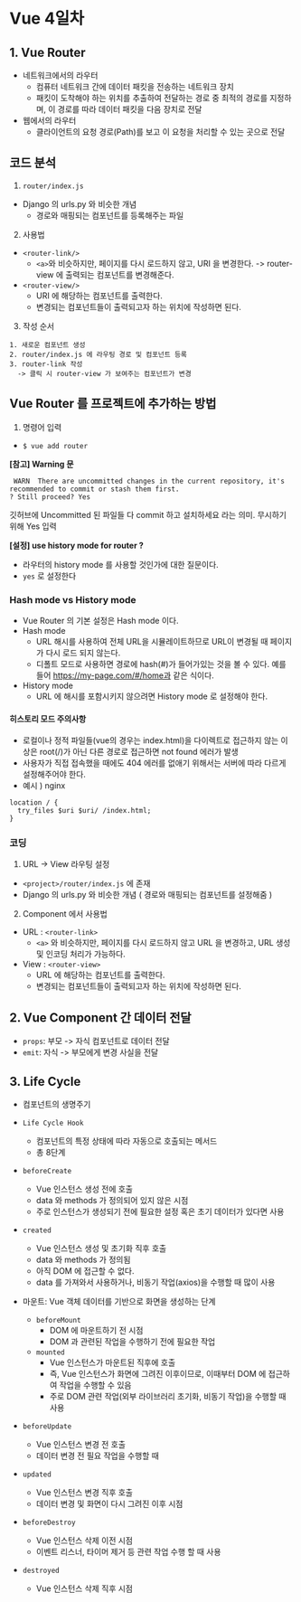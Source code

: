 # Vue 4일차

## 1. Vue Router

- 네트워크에서의 라우터
  - 컴퓨터 네트워크 간에 데이터 패킷을 전송하는 네트워크 장치
  - 패킷이 도착해야 하는 위치를 추출하여 전달하는 경로 중 최적의 경로를 지정하며, 이 경로를 따라 데이터 패킷을 다음 장치로 전달
- 웹에서의 라우터
  - 클라이언트의 요청 경로(Path)를 보고 이 요청을 처리할 수 있는 곳으로 전달

## 코드 분석

1. `router/index.js`
  - Django 의 urls.py 와 비슷한 개념
    - 경로와 매핑되는 컴포넌트를 등록해주는 파일

2. 사용법
  - `<router-link/>`
    - `<a>`와 비슷하지만, 페이지를 다시 로드하지 않고, URI 을 변경한다. -> router-view 에 출력되는 컴포넌트를 변경해준다.
  - `<router-view/>`
    - URI 에 해당하는 컴포넌트를 출력한다.
    - 변경되는 컴포넌트들이 출력되고자 하는 위치에 작성하면 된다.

3. 작성 순서

```
1. 새로운 컴포넌트 생성
2. router/index.js 에 라우팅 경로 및 컴포넌트 등록
3. router-link 작성
  -> 클릭 시 router-view 가 보여주는 컴포넌트가 변경
```

## Vue Router 를 프로젝트에 추가하는 방법

1. 명령어 입력 

- `$ vue add router`

__[참고] Warning 문__

```
 WARN  There are uncommitted changes in the current repository, it's recommended to commit or stash them first.
? Still proceed? Yes
```

깃허브에 Uncommitted 된 파일들 다 commit 하고 설치하세요 라는 의미. 무시하기 위해 Yes 입력

__[설정] use history mode for router ?__

- 라우터의 history mode 를 사용할 것인가에 대한 질문이다.
- `yes` 로 설정한다

### Hash mode vs History mode

- Vue Router 의 기본 설정은 Hash mode 이다.
- Hash mode
  - URL 해시를 사용하여 전체 URL을 시뮬레이트하므로 URL이 변경될 때 페이지가 다시 로드 되지 않는다.
  - 디폴트 모드로 사용하면 경로에 hash(#)가 들어가있는 것을 볼 수 있다. 예를 들어 https://my-page.com/#/home과 같은 식이다.
- History mode
  - URL 에 해시를 포함시키지 않으려면 History mode 로 설정해야 한다.

#### 히스토리 모드 주의사항

- 로컬이나 정적 파일들(vue의 경우는 index.html)을 다이렉트로 접근하지 않는 이상은 root(/)가 아닌 다른 경로로 접근하면 not found 에러가 발생
- 사용자가 직접 접속했을 때에도 404 에러를 없애기 위해서는 서버에 따라 다르게 설정해주어야 한다.
- 예시 ) nginx
```nginx
location / {
  try_files $uri $uri/ /index.html;
}
```

### 코딩

1. URL -> View 라우팅 설정
  - `<project>/router/index.js` 에 존재
  - Django 의 urls.py 와 비슷한 개념 ( 경로와 매핑되는 컴포넌트를 설정해줌 )

2. Component 에서 사용법
  - URL : `<router-link>`
    - `<a>` 와 비슷하지만, 페이지를 다시 로드하지 않고 URL 을 변경하고, URL 생성 및 인코딩 처리가 가능하다.
  - View : `<router-view>`
    - URL 에 해당하는 컴포넌트를 출력한다.
    - 변경되는 컴포넌트들이 출력되고자 하는 위치에 작성하면 된다.

## 2. Vue Component 간 데이터 전달

- `props`: 부모 -> 자식 컴포넌트로 데이터 전달
- `emit`: 자식 -> 부모에게 변경 사실을 전달

## 3. Life Cycle

- 컴포넌트의 생명주기

- `Life Cycle Hook`
  - 컴포넌트의 특정 상태에 따라 자동으로 호출되는 메서드
  - 총 8단계


- `beforeCreate`
  - Vue 인스턴스 생성 전에 호출
  - data 와 methods 가 정의되어 있지 않은 시점
  - 주로 인스턴스가 생성되기 전에 필요한 설정 혹은 초기 데이터가 있다면 사용
- `created`
  - Vue 인스턴스 생성 및 초기화 직후 호출
  - data 와 methods 가 정의됨
  - 아직 DOM 에 접근할 수 없다.
  - data 를 가져와서 사용하거나, 비동기 작업(axios)을 수행할 때 많이 사용

- 마운트: Vue 객체 데이터를 기반으로 화면을 생성하는 단계
  - `beforeMount`
    - DOM 에 마운트하기 전 시점
    - DOM 과 관련된 작업을 수행하기 전에 필요한 작업
  - `mounted`
    - Vue 인스턴스가 마운트된 직후에 호출
    - 즉, Vue 인스턴스가 화면에 그려진 이후이므로, 이때부터 DOM 에 접근하여 작업을 수행할 수 있음
    - 주로 DOM 관련 작업(외부 라이브러리 초기화, 비동기 작업)을 수행할 때 사용

- `beforeUpdate`
  - Vue 인스턴스 변경 전 호출
  - 데이터 변경 전 필요 작업을 수행할 때
- `updated`
  - Vue 인스턴스 변경 직후 호출
  - 데이터 변경 및 화면이 다시 그려진 이후 시점

- `beforeDestroy`
  - Vue 인스턴스 삭제 이전 시점
  - 이벤트 리스너, 타이머 제거 등 관련 작업 수행 할 때 사용
- `destroyed`
  - Vue 인스턴스 삭제 직후 시점
